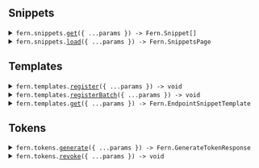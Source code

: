 ## Snippets

<details><summary> <code>fern.snippets.<a href="./src/api/resources/snippets/client/Client.ts">get</a>({ ...params }) -> Fern.Snippet[]</code> </summary>

<dl>

<dd>

#### 📝 Description

<dl>

<dd>

<dl>

<dd>

Get snippet by endpoint method and path

</dd>

</dl>

</dd>

</dl>

#### 🔌 Usage

<dl>

<dd>

<dl>

<dd>

```ts
await fern.snippets.get({
    endpoint: {
        method: Fern.HttpMethod.Get,
        path: "/v1/search",
    },
});
```

</dd>

</dl>

</dd>

</dl>

#### ⚙️ Parameters

<dl>

<dd>

<dl>

<dd>

**request: `Fern.GetSnippetRequest`**

</dd>

</dl>

<dl>

<dd>

**requestOptions: `Snippets.RequestOptions`**

</dd>

</dl>

</dd>

</dl>

</dd>

</dl>
</details>

<details><summary> <code>fern.snippets.<a href="./src/api/resources/snippets/client/Client.ts">load</a>({ ...params }) -> Fern.SnippetsPage</code> </summary>

<dl>

<dd>

#### 🔌 Usage

<dl>

<dd>

<dl>

<dd>

```ts
await fern.snippets.load({
    page: 1,
    orgId: "vellum",
    apiId: "vellum-ai",
    sdks: [
        {
            type: "python",
            package: "vellum-ai",
        },
    ],
});
```

</dd>

</dl>

</dd>

</dl>

#### ⚙️ Parameters

<dl>

<dd>

<dl>

<dd>

**request: `Fern.ListSnippetsRequest`**

</dd>

</dl>

<dl>

<dd>

**requestOptions: `Snippets.RequestOptions`**

</dd>

</dl>

</dd>

</dl>

</dd>

</dl>
</details>

## Templates

<details><summary> <code>fern.templates.<a href="./src/api/resources/templates/client/Client.ts">register</a>({ ...params }) -> void</code> </summary>

<dl>

<dd>

#### 📝 Description

<dl>

<dd>

<dl>

<dd>

Store endpoint snippet for a particular SDK.

</dd>

</dl>

</dd>

</dl>

#### 🔌 Usage

<dl>

<dd>

<dl>

<dd>

```ts
await fern.templates.register({
    orgId: "string",
    apiId: "string",
    apiDefinitionId: "d5e9c84f-c2b2-4bf4-b4b0-7ffd7a9ffc32",
    snippet: {
        sdk: {
            type: "typescript",
            package: "string",
            version: "string",
        },
        endpointId: {
            path: "string",
            method: Fern.HttpMethod.Get,
            identifierOverride: "string",
        },
        snippetTemplate: {
            type: "v1",
            clientInstantiation: "string",
            functionInvocation: {
                type: "generic",
                imports: ["string"],
                isOptional: true,
                templateString: "string",
                templateInputs: [
                    {
                        type: "template",
                        value: {
                            key: "value",
                        },
                    },
                ],
                inputDelimiter: "string",
            },
        },
        additionalTemplates: {
            string: {
                type: "v1",
                clientInstantiation: "string",
                functionInvocation: {
                    type: "generic",
                    imports: ["string"],
                    isOptional: true,
                    templateString: "string",
                    templateInputs: [
                        {
                            type: "template",
                            value: {
                                key: "value",
                            },
                        },
                    ],
                    inputDelimiter: "string",
                },
            },
        },
    },
});
```

</dd>

</dl>

</dd>

</dl>

#### ⚙️ Parameters

<dl>

<dd>

<dl>

<dd>

**request: `Fern.RegisterSnippetTemplateRequest`**

</dd>

</dl>

<dl>

<dd>

**requestOptions: `Templates.RequestOptions`**

</dd>

</dl>

</dd>

</dl>

</dd>

</dl>
</details>

<details><summary> <code>fern.templates.<a href="./src/api/resources/templates/client/Client.ts">registerBatch</a>({ ...params }) -> void</code> </summary>

<dl>

<dd>

#### 📝 Description

<dl>

<dd>

<dl>

<dd>

Store endpoint snippets for a particular SDK.

</dd>

</dl>

</dd>

</dl>

#### 🔌 Usage

<dl>

<dd>

<dl>

<dd>

```ts
await fern.templates.registerBatch({
    orgId: "string",
    apiId: "string",
    apiDefinitionId: "d5e9c84f-c2b2-4bf4-b4b0-7ffd7a9ffc32",
    snippets: [
        {
            sdk: {
                type: "typescript",
                package: "string",
                version: "string",
            },
            endpointId: {
                path: "string",
                method: Fern.HttpMethod.Get,
                identifierOverride: "string",
            },
            snippetTemplate: {
                type: "v1",
                clientInstantiation: "string",
                functionInvocation: {
                    type: "generic",
                    imports: ["string"],
                    isOptional: true,
                    templateString: "string",
                    templateInputs: [
                        {
                            type: "template",
                            value: {
                                key: "value",
                            },
                        },
                    ],
                    inputDelimiter: "string",
                },
            },
            additionalTemplates: {
                string: {
                    type: "v1",
                    clientInstantiation: "string",
                    functionInvocation: {
                        type: "generic",
                        imports: ["string"],
                        isOptional: true,
                        templateString: "string",
                        templateInputs: [
                            {
                                type: "template",
                                value: {
                                    key: "value",
                                },
                            },
                        ],
                        inputDelimiter: "string",
                    },
                },
            },
        },
    ],
});
```

</dd>

</dl>

</dd>

</dl>

#### ⚙️ Parameters

<dl>

<dd>

<dl>

<dd>

**request: `Fern.RegisterSnippetTemplateBatchRequest`**

</dd>

</dl>

<dl>

<dd>

**requestOptions: `Templates.RequestOptions`**

</dd>

</dl>

</dd>

</dl>

</dd>

</dl>
</details>

<details><summary> <code>fern.templates.<a href="./src/api/resources/templates/client/Client.ts">get</a>({ ...params }) -> Fern.EndpointSnippetTemplate</code> </summary>

<dl>

<dd>

#### 📝 Description

<dl>

<dd>

<dl>

<dd>

Get the endpoint's snippet template for a particular SDK.

</dd>

</dl>

</dd>

</dl>

#### 🔌 Usage

<dl>

<dd>

<dl>

<dd>

```ts
await fern.templates.get({
    orgId: "string",
    apiId: "string",
    sdk: {
        type: "typescript",
        package: "string",
        version: "string",
    },
    endpointId: {
        path: "string",
        method: Fern.HttpMethod.Get,
        identifierOverride: "string",
    },
});
```

</dd>

</dl>

</dd>

</dl>

#### ⚙️ Parameters

<dl>

<dd>

<dl>

<dd>

**request: `Fern.GetSnippetTemplate`**

</dd>

</dl>

<dl>

<dd>

**requestOptions: `Templates.RequestOptions`**

</dd>

</dl>

</dd>

</dl>

</dd>

</dl>
</details>

## Tokens

<details><summary> <code>fern.tokens.<a href="./src/api/resources/tokens/client/Client.ts">generate</a>({ ...params }) -> Fern.GenerateTokenResponse</code> </summary>

<dl>

<dd>

#### 📝 Description

<dl>

<dd>

<dl>

<dd>

Generate a token

</dd>

</dl>

</dd>

</dl>

#### 🔌 Usage

<dl>

<dd>

<dl>

<dd>

```ts
await fern.tokens.generate({
    orgId: "string",
    scope: "string",
});
```

</dd>

</dl>

</dd>

</dl>

#### ⚙️ Parameters

<dl>

<dd>

<dl>

<dd>

**request: `Fern.GenerateTokenRequest`**

</dd>

</dl>

<dl>

<dd>

**requestOptions: `Tokens.RequestOptions`**

</dd>

</dl>

</dd>

</dl>

</dd>

</dl>
</details>

<details><summary> <code>fern.tokens.<a href="./src/api/resources/tokens/client/Client.ts">revoke</a>({ ...params }) -> void</code> </summary>

<dl>

<dd>

#### 📝 Description

<dl>

<dd>

<dl>

<dd>

Revoke a token

</dd>

</dl>

</dd>

</dl>

#### 🔌 Usage

<dl>

<dd>

<dl>

<dd>

```ts
await fern.tokens.revoke({
    orgId: "string",
    tokenId: "string",
});
```

</dd>

</dl>

</dd>

</dl>

#### ⚙️ Parameters

<dl>

<dd>

<dl>

<dd>

**request: `Fern.RevokeTokenRequest`**

</dd>

</dl>

<dl>

<dd>

**requestOptions: `Tokens.RequestOptions`**

</dd>

</dl>

</dd>

</dl>

</dd>

</dl>
</details>
